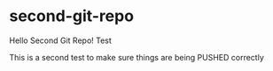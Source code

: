 # second-git-repo

Hello Second Git Repo!
Test

This is a second test to make sure things are being PUSHED correctly